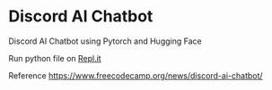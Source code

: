 # Discord AI Chatbot
Discord AI Chatbot using Pytorch and Hugging Face

Run python file on [Repl.it](https://replit.com/)


Reference
https://www.freecodecamp.org/news/discord-ai-chatbot/
